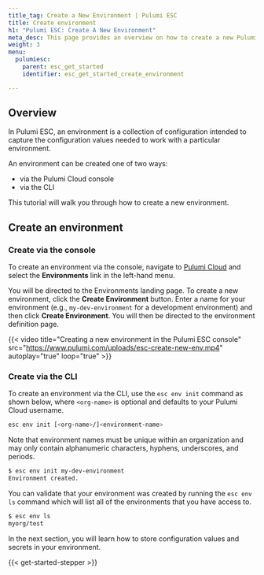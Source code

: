 ```yaml
---
title_tag: Create a New Environment | Pulumi ESC
title: Create environment
h1: "Pulumi ESC: Create A New Environment"
meta_desc: This page provides an overview on how to create a new Pulumi ESC environment.
weight: 3
menu:
  pulumiesc:
    parent: esc_get_started
    identifier: esc_get_started_create_environment

---
```


## Overview

In Pulumi ESC, an environment is a collection of configuration intended to capture the configuration values needed to work with a particular environment.

An environment can be created one of two ways:

- via the Pulumi Cloud console
- via the CLI

This tutorial will walk you through how to create a new environment.

## Create an environment

### Create via the console

To create an environment via the console, navigate to [Pulumi Cloud](https://app.pulumi.com) and select the **Environments** link in the left-hand menu.

You will be directed to the Environments landing page. To create a new environment, click the **Create Environment** button. Enter a name for your environment (e.g., `my-dev-environment` for a development environment) and then click **Create Environment**. You will then be directed to the environment definition page.

{{< video title="Creating a new environment in the Pulumi ESC console" src="https://www.pulumi.com/uploads/esc-create-new-env.mp4" autoplay="true" loop="true" >}}

### Create via the CLI

To create an environment via the CLI, use the `esc env init` command as shown below, where `<org-name>` is optional and defaults to your Pulumi Cloud username.

```bash
esc env init [<org-name>/]<environment-name>
```

Note that environment names must be unique within an organization and may only contain alphanumeric characters, hyphens, underscores, and periods.

```bash
$ esc env init my-dev-environment
Environment created.
```

You can validate that your environment was created by running the `esc env ls` command which will list all of the environments that you have access to.

```bash
$ esc env ls
myorg/test
```

In the next section, you will learn how to store configuration values and secrets in your environment.

{{< get-started-stepper >}}
